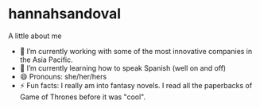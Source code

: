 # hannahsandoval
A little about me
- 🔭 I’m currently working with some of the most innovative companies in the Asia Pacific.
- 🌱 I’m currently learning how to speak Spanish (well on and off)
- 😄 Pronouns: she/her/hers
- ⚡ Fun facts: 
I really am into fantasy novels. I read all the paperbacks of Game of Thrones before it was "cool".

